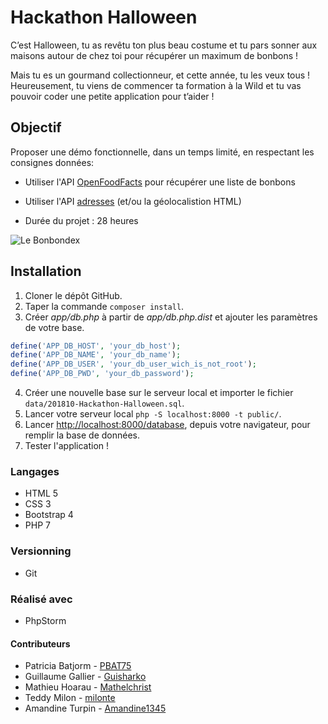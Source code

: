# Hackathon Halloween

C’est Halloween, tu as revêtu ton plus beau costume et tu pars sonner aux 
maisons autour de chez toi pour récupérer un maximum de bonbons !
 
Mais tu es un gourmand collectionneur, et cette année, tu les veux tous ! 
Heureusement, tu viens de commencer ta formation à la Wild et tu vas 
pouvoir coder une petite application pour t’aider ! 

## Objectif

Proposer une démo fonctionnelle, dans un temps limité, en respectant les
consignes données:
* Utiliser l'API [OpenFoodFacts](https://en.wiki.openfoodfacts.org/API) pour récupérer une liste de bonbons
* Utiliser l'API [adresses](https://adresse.data.gouv.fr/api) (et/ou la géolocalistion HTML)

* Durée du projet : 28 heures

![Le Bonbondex](https://drive.google.com/uc?export=view&id=13NCEzvkrNJd_LfRARFuLReqEBu138pHm)

## Installation

1. Cloner le dépôt GitHub.
2. Taper la commande `composer install`.
3. Créer *app/db.php* à partir de *app/db.php.dist* et ajouter les paramètres de votre base.
```php
define('APP_DB_HOST', 'your_db_host');
define('APP_DB_NAME', 'your_db_name');
define('APP_DB_USER', 'your_db_user_wich_is_not_root');
define('APP_DB_PWD', 'your_db_password');
```
4. Créer une nouvelle base sur le serveur local et importer le fichier `data/201810-Hackathon-Halloween.sql`.
5. Lancer votre serveur local `php -S localhost:8000 -t public/`.
6. Lancer [http://localhost:8000/database](http://localhost:8000/database), depuis votre navigateur, pour remplir la base de données.
7. Tester l'application !

### Langages
* HTML 5
* CSS 3
* Bootstrap 4
* PHP 7

### Versionning
* Git

### Réalisé avec
* PhpStorm
 
#### Contributeurs

* Patricia Batjorm - [PBAT75](https://github.com/PBAT75)
* Guillaume Gallier - [Guisharko](https://github.com/Guisharko)
* Mathieu Hoarau - [Mathelchrist](https://github.com/Mathelchrist)
* Teddy Milon - [milonte](https://github.com/milonte)
* Amandine Turpin - [Amandine1345](https://github.com/Amandine1345)